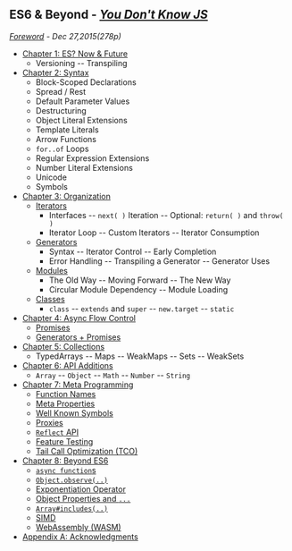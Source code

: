 ## ES6 & Beyond - *[You Don't Know JS](https://github.com/kiyounglee/You-Dont-Know-JS/blob/master/README2.md)*
*[Foreword](forword.md) - Dec 27,2015(278p)*

* [Chapter 1: ES? Now & Future](ch1.md)   
	* Versioning -- Transpiling   
* [Chapter 2: Syntax](ch2.md)
	* Block-Scoped Declarations
	* Spread / Rest
	* Default Parameter Values
	* Destructuring
	* Object Literal Extensions
	* Template Literals
	* Arrow Functions
	* `for..of` Loops
	* Regular Expression Extensions
	* Number Literal Extensions
	* Unicode
	* Symbols
* [Chapter 3: Organization](ch3.md)
	* [Iterators](ch3.md#iterators)
		* Interfaces -- `next( )` Iteration --  Optional: `return( )` and `throw( )`
		* Iterator Loop -- Custom Iterators -- Iterator Consumption		
	* [Generators](ch3.md#generators) 
		* Syntax -- Iterator Control -- Early Completion 
		* Error Handling -- Transpiling a Generator -- Generator Uses
	* [Modules](ch3.md#modules)	
		* The Old Way -- Moving Forward -- The New Way
		* Circular Module Dependency -- Module Loading
	* [Classes](ch3.md#classes)
		* `class` -- `extends` and `super` -- `new.target` -- `static`
* [Chapter 4: Async Flow Control](ch4.md)
	* [Promises](ch4.md#promises)
	* [Generators + Promises](ch4.md#generators--promises)
* [Chapter 5: Collections](ch5.md)
	* TypedArrays -- Maps -- WeakMaps -- Sets -- WeakSets
* [Chapter 6: API Additions](ch6.md)
	* `Array` -- `Object` -- `Math` -- `Number` -- `String`
* [Chapter 7: Meta Programming](ch7.md)
	* [Function Names](ch7.md#function-names)
	* [Meta Properties](ch7.md#meta-properties)
	* [Well Known Symbols](ch7.md#well-known-symbols)
	* [Proxies](ch7.md#proxies)
	* [`Reflect` API](ch7.md#reflect-api)
	* [Feature Testing](ch7.md#feature-testing)
	* [Tail Call Optimization (TCO)](ch7.md#tail-call-optimization-tco)
* [Chapter 8: Beyond ES6](ch8.md)
	* [`async function`s](ch8.md#async-functions)
	* [`Object.observe(..)`](ch8.md#objectobserve)
	* [Exponentiation Operator](ch8.md#exponentiation-operator)
	* [Object Properties and `...`](ch8.md#objects-properties-and-)
	* [`Array#includes(..)`](ch8.md#arrayincludes)
	* [SIMD](ch8.md#simd)
	* [WebAssembly (WASM)](ch8.md#webassembly-wasm)
* [Appendix A: Acknowledgments](apA.md)

